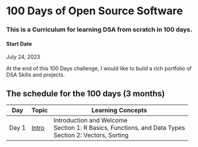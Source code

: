 # 100 Days of  Open Source Software
### This is a Curriculum for learning DSA from scratch in 100 days.

#### Start Date
July 24, 2023

At the end of this 100 Days challenge, I would like to build a rich portfolio of DSA Skills and projects.

## The schedule for the 100 days (3 months)

Day        | Topic      | Learning Concepts |
------------- | ------------- | --------------- | 
Day 1 | [Intro](https://github.com/open-sauced/intro/blob/main/01-intro.md) |Introduction and Welcome  </br> Section 1: R Basics, Functions, and Data Types  </br> Section 2: Vectors, Sorting | 
